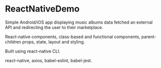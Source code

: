 # ReactNativeDemo

Simple Android/iOS app displaying music albums data fetched an external API and redirecting the user to their marketplace.

React-native components, class-based and functional components, parent-children props, state, layout and styling.

Built using react-native CLI.

react-native, axios, babel-eslint, babel-jest.
